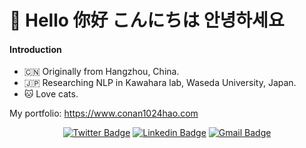 # 🤗 Hello 你好 こんにちは 안녕하세요


#### Introduction
- 🇨🇳 Originally from Hangzhou, China.
- 🇯🇵 Researching NLP in Kawahara lab, Waseda University, Japan.
- 🐱 Love cats.

My portfolio: https://www.conan1024hao.com

<div align=center>

[![Twitter Badge](https://img.shields.io/badge/twitter-1DA1F2?style=flat&logo=twitter&logoColor=white&link=https://twitter.com/810396815)](https://twitter.com/810396815)
[![Linkedin Badge](https://img.shields.io/badge/LinkedIn-blue?style=flat&logo=linkedin&logoColor=white&link=https://www.linkedin.com/in/hao-wang-6121771a7/)](https://www.linkedin.com/in/hao-wang-6121771a7/)
[![Gmail Badge](https://img.shields.io/badge/Gmail-d14836?style=flat&logo=Gmail&logoColor=white&link=mailto:conan1024hao@gmail.com)](mailto:conan1024hao@gmail.com)
<div>
